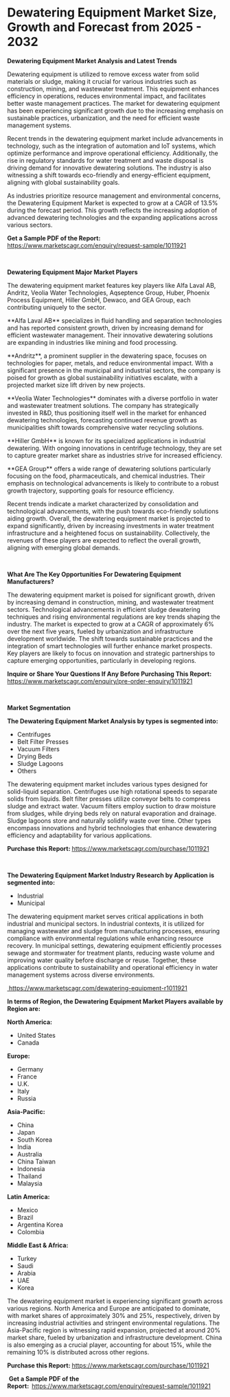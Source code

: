 <p><h1>Dewatering Equipment Market Size, Growth and Forecast from 2025 - 2032</h1></p><p><strong>Dewatering Equipment Market Analysis and Latest Trends</strong></p>
<p><p>Dewatering equipment is utilized to remove excess water from solid materials or sludge, making it crucial for various industries such as construction, mining, and wastewater treatment. This equipment enhances efficiency in operations, reduces environmental impact, and facilitates better waste management practices. The market for dewatering equipment has been experiencing significant growth due to the increasing emphasis on sustainable practices, urbanization, and the need for efficient waste management systems.</p><p>Recent trends in the dewatering equipment market include advancements in technology, such as the integration of automation and IoT systems, which optimize performance and improve operational efficiency. Additionally, the rise in regulatory standards for water treatment and waste disposal is driving demand for innovative dewatering solutions. The industry is also witnessing a shift towards eco-friendly and energy-efficient equipment, aligning with global sustainability goals.</p><p>As industries prioritize resource management and environmental concerns, the Dewatering Equipment Market is expected to grow at a CAGR of 13.5% during the forecast period. This growth reflects the increasing adoption of advanced dewatering technologies and the expanding applications across various sectors.</p></p>
<p><strong>Get a Sample PDF of the Report:&nbsp;</strong> <a href="https://www.marketscagr.com/enquiry/request-sample/1011921?utm_campaign=2518&utm_medium=2&utm_source=Github&utm_content=ia&utm_term=17042025&utm_id=dewatering-equipment">https://www.marketscagr.com/enquiry/request-sample/1011921</a></p>
<p>&nbsp;</p>
<p><strong>Dewatering Equipment Major Market Players</strong></p>
<p><p>The dewatering equipment market features key players like Alfa Laval AB, Andritz, Veolia Water Technologies, Aqseptence Group, Huber, Phoenix Process Equipment, Hiller GmbH, Dewaco, and GEA Group, each contributing uniquely to the sector.</p><p>**Alfa Laval AB** specializes in fluid handling and separation technologies and has reported consistent growth, driven by increasing demand for efficient wastewater management. Their innovative dewatering solutions are expanding in industries like mining and food processing.</p><p>**Andritz**, a prominent supplier in the dewatering space, focuses on technologies for paper, metals, and reduce environmental impact. With a significant presence in the municipal and industrial sectors, the company is poised for growth as global sustainability initiatives escalate, with a projected market size lift driven by new projects.</p><p>**Veolia Water Technologies** dominates with a diverse portfolio in water and wastewater treatment solutions. The company has strategically invested in R&D, thus positioning itself well in the market for enhanced dewatering technologies, forecasting continued revenue growth as municipalities shift towards comprehensive water recycling solutions.</p><p>**Hiller GmbH** is known for its specialized applications in industrial dewatering. With ongoing innovations in centrifuge technology, they are set to capture greater market share as industries strive for increased efficiency.</p><p>**GEA Group** offers a wide range of dewatering solutions particularly focusing on the food, pharmaceuticals, and chemical industries. Their emphasis on technological advancements is likely to contribute to a robust growth trajectory, supporting goals for resource efficiency.</p><p>Recent trends indicate a market characterized by consolidation and technological advancements, with the push towards eco-friendly solutions aiding growth. Overall, the dewatering equipment market is projected to expand significantly, driven by increasing investments in water treatment infrastructure and a heightened focus on sustainability. Collectively, the revenues of these players are expected to reflect the overall growth, aligning with emerging global demands.</p></p>
<p>&nbsp;</p>
<p><strong>What Are The Key Opportunities For Dewatering Equipment Manufacturers?</strong></p>
<p><p>The dewatering equipment market is poised for significant growth, driven by increasing demand in construction, mining, and wastewater treatment sectors. Technological advancements in efficient sludge dewatering techniques and rising environmental regulations are key trends shaping the industry. The market is expected to grow at a CAGR of approximately 6% over the next five years, fueled by urbanization and infrastructure development worldwide. The shift towards sustainable practices and the integration of smart technologies will further enhance market prospects. Key players are likely to focus on innovation and strategic partnerships to capture emerging opportunities, particularly in developing regions.</p></p>
<p><strong>Inquire or Share Your Questions If Any Before Purchasing This Report:</strong> <a href="https://www.marketscagr.com/enquiry/pre-order-enquiry/1011921?utm_campaign=2518&utm_medium=2&utm_source=Github&utm_content=ia&utm_term=17042025&utm_id=dewatering-equipment">https://www.marketscagr.com/enquiry/pre-order-enquiry/1011921</a></p>
<p>&nbsp;</p>
<p><strong>Market Segmentation</strong></p>
<p><strong>The Dewatering Equipment Market Analysis by types is segmented into:</strong></p>
<p><ul><li>Centrifuges</li><li>Belt Filter Presses</li><li>Vacuum Filters</li><li>Drying Beds</li><li>Sludge Lagoons</li><li>Others</li></ul></p>
<p><p>The dewatering equipment market includes various types designed for solid-liquid separation. Centrifuges use high rotational speeds to separate solids from liquids. Belt filter presses utilize conveyor belts to compress sludge and extract water. Vacuum filters employ suction to draw moisture from sludges, while drying beds rely on natural evaporation and drainage. Sludge lagoons store and naturally solidify waste over time. Other types encompass innovations and hybrid technologies that enhance dewatering efficiency and adaptability for various applications.</p></p>
<p><strong>Purchase this Report:&nbsp;</strong><a href="https://www.marketscagr.com/purchase/1011921?utm_campaign=2518&utm_medium=2&utm_source=Github&utm_content=ia&utm_term=17042025&utm_id=dewatering-equipment">https://www.marketscagr.com/purchase/1011921</a></p>
<p>&nbsp;</p>
<p><strong>The Dewatering Equipment Market Industry Research by Application is segmented into:</strong></p>
<p><ul><li>Industrial</li><li>Municipal</li></ul></p>
<p><p>The dewatering equipment market serves critical applications in both industrial and municipal sectors. In industrial contexts, it is utilized for managing wastewater and sludge from manufacturing processes, ensuring compliance with environmental regulations while enhancing resource recovery. In municipal settings, dewatering equipment efficiently processes sewage and stormwater for treatment plants, reducing waste volume and improving water quality before discharge or reuse. Together, these applications contribute to sustainability and operational efficiency in water management systems across diverse environments.</p></p>
<p><a href="https://www.marketscagr.com/dewatering-equipment-r1011921?utm_campaign=2518&utm_medium=2&utm_source=Github&utm_content=ia&utm_term=17042025&utm_id=dewatering-equipment">&nbsp;https://www.marketscagr.com/dewatering-equipment-r1011921</a></p>
<p><strong>In terms of Region, the Dewatering Equipment Market Players available by Region are:</strong></p>
<p>
    <p> <strong> North America: </strong>
        <ul>
            <li>United States</li>
            <li>Canada</li>
        </ul>
        </p> 
    <p> <strong> Europe: </strong>
        <ul>
            <li>Germany</li>
            <li>France</li>
            <li>U.K.</li>
            <li>Italy</li>
            <li>Russia</li>
        </ul>
        </p> 
    <p> <strong> Asia-Pacific: </strong>
        <ul>
            <li>China</li>
            <li>Japan</li>
            <li>South Korea</li>
            <li>India</li>
            <li>Australia</li>
            <li>China Taiwan</li>
            <li>Indonesia</li>
            <li>Thailand</li>
            <li>Malaysia</li>
        </ul>
        </p> 
    <p> <strong> Latin America: </strong>
        <ul>
            <li>Mexico</li>
            <li>Brazil</li>
            <li>Argentina Korea</li>
            <li>Colombia</li>
        </ul>
        </p> 
    <p> <strong> Middle East & Africa: </strong>
        <ul>
            <li>Turkey</li>
            <li>Saudi</li>
            <li>Arabia</li>
            <li>UAE</li>
            <li>Korea</li>
        </ul>
    </p>
    </p>
<p><p>The dewatering equipment market is experiencing significant growth across various regions. North America and Europe are anticipated to dominate, with market shares of approximately 30% and 25%, respectively, driven by increasing industrial activities and stringent environmental regulations. The Asia-Pacific region is witnessing rapid expansion, projected at around 20% market share, fueled by urbanization and infrastructure development. China is also emerging as a crucial player, accounting for about 15%, while the remaining 10% is distributed across other regions.</p></p>
<p><strong>Purchase this Report: </strong><a href="https://www.marketscagr.com/purchase/1011921?utm_campaign=2518&utm_medium=2&utm_source=Github&utm_content=ia&utm_term=17042025&utm_id=dewatering-equipment">https://www.marketscagr.com/purchase/1011921</a></p>
<p>&nbsp;<strong>Get a Sample PDF of the Report:&nbsp;&nbsp;</strong><a href="https://www.marketscagr.com/enquiry/request-sample/1011921?utm_campaign=2518&utm_medium=2&utm_source=Github&utm_content=ia&utm_term=17042025&utm_id=dewatering-equipment">https://www.marketscagr.com/enquiry/request-sample/1011921</a></p>
<p><strong></strong></p>
<p><p></p><p></p><p></p></p>